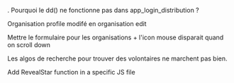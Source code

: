 . Pourquoi le dd() ne fonctionne pas dans app_login_distribution ?

Organisation profile modifé en organisation edit

Mettre le formulaire pour les organisations + l'icon mouse disparait quand on scroll down

Les algos de recherche pour trouver des volontaires ne marchent pas bien.

Add RevealStar function in a specific JS file
